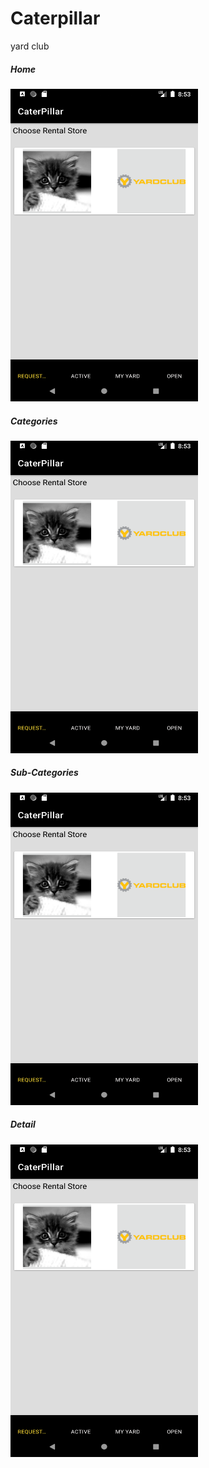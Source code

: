 # Caterpillar

yard club

<h5>Home</h5>
<img src="Screenshot_1571921615.png" width=300 height=500/>
<h5>Categories</h5>
<img src="Screenshot_1571921615.png" width=300 height=500/>
<h5>Sub-Categories</h5>
<img src="Screenshot_1571921615.png" width=300 height=500/>
<h5>Detail</h5>
<img src="Screenshot_1571921615.png" width=300 height=500/>


